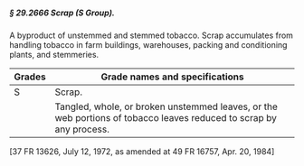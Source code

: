 ##### § 29.2666 Scrap (S Group). #####

A byproduct of unstemmed and stemmed tobacco. Scrap accumulates from handling tobacco in farm buildings, warehouses, packing and conditioning plants, and stemmeries.

|Grades|                                          Grade names and specifications                                           |
|------|-------------------------------------------------------------------------------------------------------------------|
|  S   |                                                      Scrap.                                                       |
|      | Tangled, whole, or broken unstemmed leaves, or the web portions of tobacco leaves reduced to scrap by any process.|

[37 FR 13626, July 12, 1972, as amended at 49 FR 16757, Apr. 20, 1984]